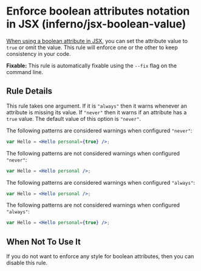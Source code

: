 # Enforce boolean attributes notation in JSX (inferno/jsx-boolean-value)

[When using a boolean attribute in JSX](https://facebook.github.io/inferno/docs/jsx-in-depth.html#boolean-attributes), you can set the attribute value to `true` or omit the value. This rule will enforce one or the other to keep consistency in your code.

**Fixable:** This rule is automatically fixable using the `--fix` flag on the command line.

## Rule Details

This rule takes one argument. If it is `"always"` then it warns whenever an attribute is missing its value. If `"never"` then it warns if an attribute has a `true` value. The default value of this option is `"never"`.

The following patterns are considered warnings when configured `"never"`:

```jsx
var Hello = <Hello personal={true} />;
```

The following patterns are not considered warnings when configured `"never"`:

```jsx
var Hello = <Hello personal />;
```

The following patterns are considered warnings when configured `"always"`:

```jsx
var Hello = <Hello personal />;
```

The following patterns are not considered warnings when configured `"always"`:

```jsx
var Hello = <Hello personal={true} />;
```

## When Not To Use It

If you do not want to enforce any style for boolean attributes, then you can disable this rule.
